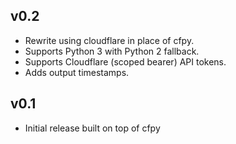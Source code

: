 ## v0.2

 * Rewrite using cloudflare in place of cfpy.
 * Supports Python 3 with Python 2 fallback.
 * Supports Cloudflare (scoped bearer) API tokens.
 * Adds output timestamps.

## v0.1

 * Initial release built on top of cfpy
